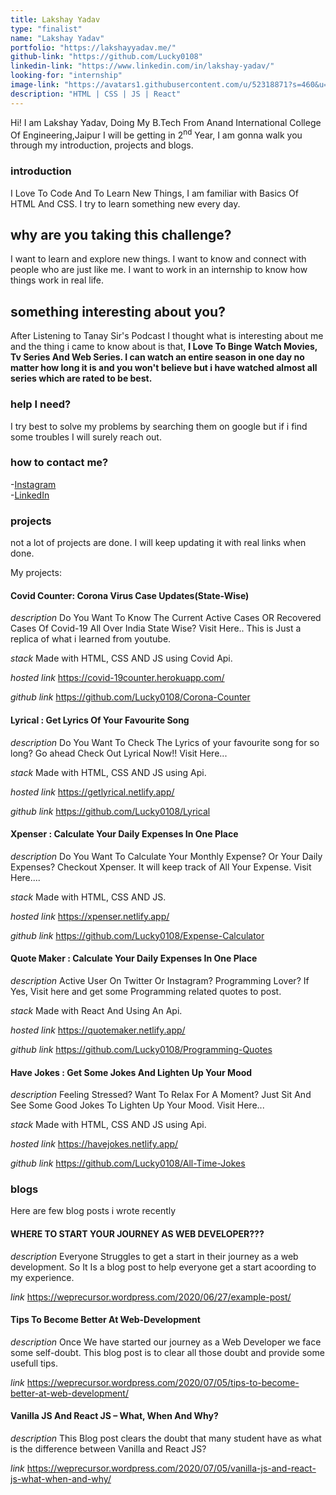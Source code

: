 ```yaml
---
title: Lakshay Yadav
type: "finalist"
name: "Lakshay Yadav"
portfolio: "https://lakshayyadav.me/"
github-link: "https://github.com/Lucky0108"
linkedin-link: "https://www.linkedin.com/in/lakshay-yadav/"
looking-for: "internship"
image-link: "https://avatars1.githubusercontent.com/u/52318871?s=460&u=fff28514f7980292a70512f4e003e45df3a8faba&v=4"
description: "HTML | CSS | JS | React"
---
```


Hi! I am Lakshay Yadav, Doing My B.Tech From Anand International College Of Engineering,Jaipur
I will be getting in 2<sup>nd</sup> Year, I am gonna walk you through my introduction, projects and blogs.

### introduction

I Love To Code And To Learn New Things, I am familiar with Basics Of HTML And CSS.
I try to learn something new every day. 

## why are you taking this challenge?

I want to learn and explore new things.
I want to know and connect with people who are just like me.
I want to work in an internship to know how things work in real life.

## something interesting about you?

After Listening to Tanay Sir's Podcast I thought what is interesting about me and the thing i came to know about is that,
**I Love To Binge Watch Movies, Tv Series And Web Series. I can watch an entire season in one day no matter how long it is and you won't believe but i have watched almost all series which are rated to be best.**

### help I need?

I try best to solve my problems by searching them on google but if i find some troubles I will surely reach out. 

### how to contact me?

-[Instagram](https://instagram.com/lakshayy.yyadav/) <br>
-[LinkedIn](https://www.linkedin.com/in/lakshay-yadav/) 

### projects

not a lot of projects are done. I will keep updating it with real links when done.

My projects:

#### Covid Counter: Corona Virus Case Updates(State-Wise)

_description_ Do You Want To Know The Current Active Cases OR Recovered Cases Of Covid-19 All Over India State Wise? Visit Here..
               This is Just a replica of what i learned from youtube. 

_stack_ Made with HTML, CSS AND JS using Covid Api.

_hosted link_ https://covid-19counter.herokuapp.com/

_github link_ https://github.com/Lucky0108/Corona-Counter

#### Lyrical : Get Lyrics Of Your Favourite Song

_description_ Do You Want To Check The Lyrics of your favourite song for so long? Go ahead Check Out Lyrical Now!!
                Visit Here...


_stack_ Made with HTML, CSS AND JS using Api.

_hosted link_ https://getlyrical.netlify.app/

_github link_ https://github.com/Lucky0108/Lyrical


#### Xpenser : Calculate Your Daily Expenses In One Place

_description_ Do You Want To Calculate Your Monthly Expense? Or Your Daily Expenses? Checkout Xpenser. It will keep track of All
                Your Expense. Visit Here....


_stack_ Made with HTML, CSS AND JS.

_hosted link_ https://xpenser.netlify.app/

_github link_ https://github.com/Lucky0108/Expense-Calculator

#### Quote Maker : Calculate Your Daily Expenses In One Place

_description_ Active User On Twitter Or Instagram? Programming Lover? If Yes, Visit here and get some Programming related quotes to post. 


_stack_ Made with React And Using An Api.

_hosted link_ https://quotemaker.netlify.app/

_github link_ https://github.com/Lucky0108/Programming-Quotes

#### Have Jokes : Get Some Jokes And Lighten Up Your Mood

_description_ Feeling Stressed? Want To Relax For A Moment? Just Sit And See Some Good Jokes To Lighten Up Your Mood.
                Visit Here...


_stack_ Made with HTML, CSS AND JS using Api.

_hosted link_ https://havejokes.netlify.app/

_github link_ https://github.com/Lucky0108/All-Time-Jokes


### blogs

Here are few blog posts i wrote recently

#### WHERE TO START YOUR JOURNEY AS WEB DEVELOPER???

_description_ Everyone Struggles to get a start in their journey as a web development. So It Is a blog post to help everyone get a start acoording to my experience.

_link_ https://weprecursor.wordpress.com/2020/06/27/example-post/

#### Tips To Become Better At Web-Development

_description_ Once We have started our journey as a Web Developer we face some self-doubt. This blog post is to clear all those doubt and provide some usefull tips.

_link_ https://weprecursor.wordpress.com/2020/07/05/tips-to-become-better-at-web-development/

#### Vanilla JS And React JS – What, When And Why?

_description_ This Blog post clears the doubt that many student have as what is the difference between Vanilla and React JS? 

_link_ https://weprecursor.wordpress.com/2020/07/05/vanilla-js-and-react-js-what-when-and-why/